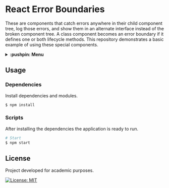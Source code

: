 # React Error Boundaries
These are components that catch errors anywhere in their child component tree, log those errors, and show them in an alternate interface instead of the broken component tree. A class component becomes an error boundary if it defines one or both lifecycle methods. This repository demonstrates a basic example of using these special components.

<details>
  <summary>
    <strong>:pushpin: Menu</strong>
  </summary>
  <br>
  
> - [_**Usage**_](#usage)
>   - [_Dependencies_](#dependencies)
>   - [_Scripts_](#scripts)
> - [_**License**_](#license)
  
</details>

## Usage
### Dependencies
Install dependencies and modules.

```bash
$ npm install
```

### Scripts
After installing the dependencies the application is ready to run.

```bash
# Start
$ npm start
```

## License
Project developed for academic purposes.

[![License: MIT](https://img.shields.io/badge/License-MIT-blue.svg)](./LICENSE)
